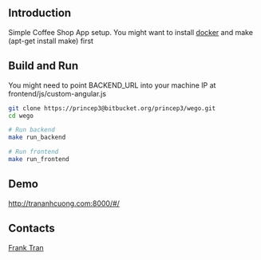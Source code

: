 ## Introduction
Simple Coffee Shop App setup. You might want to install [docker](https://docs.docker.com/installation/) and make (apt-get install make) first

## Build and Run

You might need to point BACKEND_URL into your machine IP at frontend/js/custom-angular.js

```sh
git clone https://princep3@bitbucket.org/princep3/wego.git
cd wego

# Run backend
make run_backend

# Run frontend
make run_frontend

```

## Demo
http://trananhcuong.com:8000/#/

## Contacts
[Frank Tran](https://bitbucket.org/PrinceP3)
